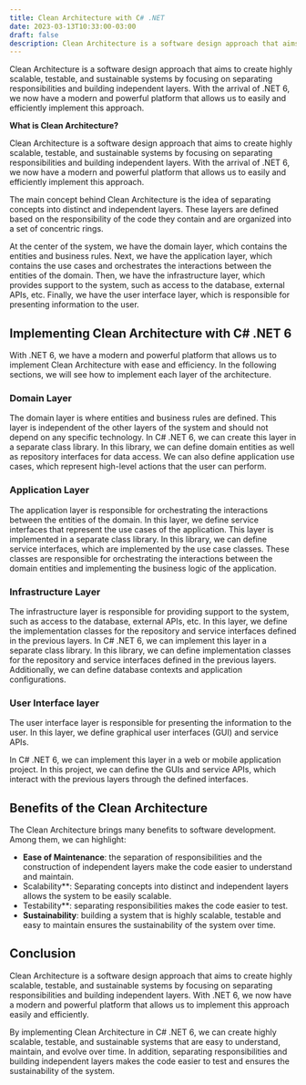 ```yaml
---
title: Clean Architecture with C# .NET
date: 2023-03-13T10:33:00-03:00
draft: false
description: Clean Architecture is a software design approach that aims to create highly scalable, testable, and sustainable systems by focusing on separating responsibilities and building independent layers. With the arrival of .NET 6, we now have a modern and powerful platform that allows us to easily and efficiently implement this approach.
---
```


Clean Architecture is a software design approach that aims to create highly scalable, testable, and sustainable systems by focusing on separating responsibilities and building independent layers. With the arrival of .NET 6, we now have a modern and powerful platform that allows us to easily and efficiently implement this approach.

**What is Clean Architecture?**

Clean Architecture is a software design approach that aims to create highly scalable, testable, and sustainable systems by focusing on separating responsibilities and building independent layers. With the arrival of .NET 6, we now have a modern and powerful platform that allows us to easily and efficiently implement this approach.

The main concept behind Clean Architecture is the idea of separating concepts into distinct and independent layers. These layers are defined based on the responsibility of the code they contain and are organized into a set of concentric rings.

At the center of the system, we have the domain layer, which contains the entities and business rules. Next, we have the application layer, which contains the use cases and orchestrates the interactions between the entities of the domain. Then, we have the infrastructure layer, which provides support to the system, such as access to the database, external APIs, etc. Finally, we have the user interface layer, which is responsible for presenting information to the user.

## **Implementing Clean Architecture with C# .NET 6**

With .NET 6, we have a modern and powerful platform that allows us to implement Clean Architecture with ease and efficiency. In the following sections, we will see how to implement each layer of the architecture.

### **Domain Layer**

The domain layer is where entities and business rules are defined. This layer is independent of the other layers of the system and should not depend on any specific technology. In C# .NET 6, we can create this layer in a separate class library. In this library, we can define domain entities as well as repository interfaces for data access. We can also define application use cases, which represent high-level actions that the user can perform.

### **Application Layer**

The application layer is responsible for orchestrating the interactions between the entities of the domain. In this layer, we define service interfaces that represent the use cases of the application. This layer is implemented in a separate class library. In this library, we can define service interfaces, which are implemented by the use case classes. These classes are responsible for orchestrating the interactions between the domain entities and implementing the business logic of the application.

### **Infrastructure Layer**

The infrastructure layer is responsible for providing support to the system, such as access to the database, external APIs, etc. In this layer, we define the implementation classes for the repository and service interfaces defined in the previous layers. In C# .NET 6, we can implement this layer in a separate class library. In this library, we can define implementation classes for the repository and service interfaces defined in the previous layers. Additionally, we can define database contexts and application configurations.

### **User Interface layer**

The user interface layer is responsible for presenting the information to the user. In this layer, we define graphical user interfaces (GUI) and service APIs.

In C# .NET 6, we can implement this layer in a web or mobile application project. In this project, we can define the GUIs and service APIs, which interact with the previous layers through the defined interfaces.

## **Benefits of the Clean Architecture**

The Clean Architecture brings many benefits to software development. Among them, we can highlight:

- **Ease of Maintenance**: the separation of responsibilities and the construction of independent layers make the code easier to understand and maintain.
- Scalability**: Separating concepts into distinct and independent layers allows the system to be easily scalable.
- Testability**: separating responsibilities makes the code easier to test.
- **Sustainability**: building a system that is highly scalable, testable and easy to maintain ensures the sustainability of the system over time.

## **Conclusion**

Clean Architecture is a software design approach that aims to create highly scalable, testable, and sustainable systems by focusing on separating responsibilities and building independent layers. With .NET 6, we now have a modern and powerful platform that allows us to implement this approach easily and efficiently.

By implementing Clean Architecture in C# .NET 6, we can create highly scalable, testable, and sustainable systems that are easy to understand, maintain, and evolve over time. In addition, separating responsibilities and building independent layers makes the code easier to test and ensures the sustainability of the system.
